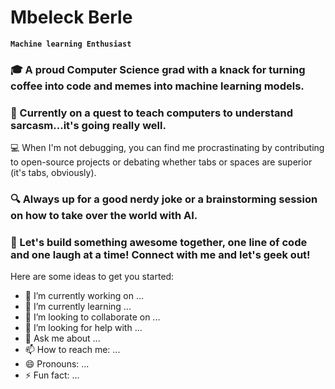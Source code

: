 # Mbeleck Berle
**`Machine learning Enthusiast`**



<h3> 🎓 A proud Computer Science grad with a knack for turning coffee into code and memes into machine learning models.</h3>
<h3> 🧠 Currently on a quest to teach computers to understand sarcasm...it's going really well.</h3>
<p> 💻 When I'm not debugging, you can find me procrastinating by contributing to open-source projects or debating whether tabs or spaces are superior (it's tabs, obviously).</p>
<h3> 🔍 Always up for a good nerdy joke or a brainstorming session on how to take over the world with AI.</h3>
<h3> 🚀 Let's build something awesome together, one line of code and one laugh at a time! Connect with me and let's geek out!</h3>



Here are some ideas to get you started:

- 🔭 I’m currently working on ...
- 🌱 I’m currently learning ...
- 👯 I’m looking to collaborate on ...
- 🤔 I’m looking for help with ...
- 💬 Ask me about ...
- 📫 How to reach me: ...
- 😄 Pronouns: ...
- ⚡ Fun fact: ...

